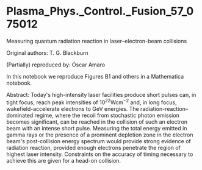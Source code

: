 # Plasma_Phys._Control._Fusion_57_075012

Measuring quantum radiation reaction in laser–electron-beam collisions

Original authors: T. G. Blackburn

(Partially) reproduced by: Óscar Amaro

In this notebook we reproduce Figures B1 and others in a Mathematica notebook.

Abstract: Today's high-intensity laser facilities produce short pulses can, in tight focus, reach peak intensities of ${{10}^{22}}\text{Wc}{{\text{m}}^{-2}}$ and, in long focus, wakefield-accelerate electrons to GeV energies. The radiation-reaction–dominated regime, where the recoil from stochastic photon emission becomes significant, can be reached in the collision of such an electron beam with an intense short pulse. Measuring the total energy emitted in gamma rays or the presence of a prominent depletion zone in the electron beam's post-collision energy spectrum would provide strong evidence of radiation reaction, provided enough electrons penetrate the region of highest laser intensity. Constraints on the accuracy of timing necessary to achieve this are given for a head-on collision.
